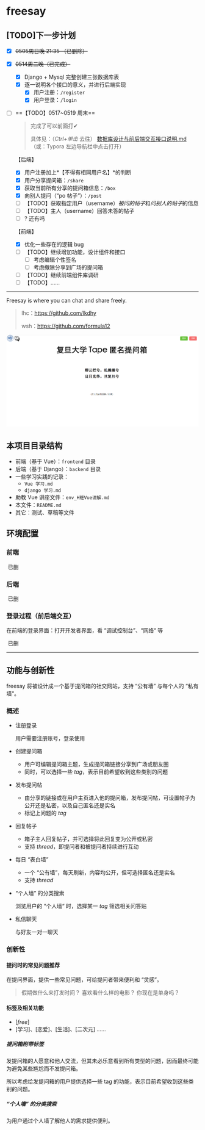 # freesay

## [TODO]下一步计划

- [x] ~~0505周日晚 21:35 （已删除）~~

- [x] ~~0514周二晚（已完成）~~

  - [x] Django + Mysql 完整创建三张数据库表
  - [x] 逐一说明各个接口的意义，并进行后端实现
    - [x] 用户注册：`/register`
    - [x] 用户登录：`/login`

- [ ] ==【TODO】0517~0519 周末==

  > 完成了可以前面打✔
  >
  > 具体见：（*Ctrl+单击* 去往） [数据库设计与前后端交互接口说明.md](./数据库设计与前后端交互接口说明.md)（或：Typora 左边导航栏中点击打开）

  【后端】

  - [x] 用户注册加上*【不得有相同用户名】*的判断
  - [x] 用户分享提问箱：`/share`
  - [x] 获取当前所有分享的提问箱信息：`/box`
  - [x] 向别人提问（“po 帖子”）：`/post`
  - [ ] 【TODO】获取指定用户（username）*被问的帖子*和*问别人的帖子*的信息
  - [ ] 【TODO】主人（username）回答未答的帖子
  - [ ] ? 还有吗

  【前端】

  - [x] 优化一些存在的逻辑 bug
  - [ ] 【TODO】继续增加功能，设计组件和接口
    - [ ] 考虑编辑个性签名
    - [ ] 考虑撤除分享到广场的提问箱 
  - [ ] 【TODO】继续前端组件库调研
  - [ ] 【TODO】……

---

Freesay is where you can chat and share freely. 

> lhc：https://github.com/lkdhy
>
> wsh：https://github.com/formula12

<img src="./assets/index_pic.PNG"  style="zoom: 50%;">

## 本项目目录结构

* 前端（基于 Vue）：`frontend` 目录
* 后端（基于 Django）：`backend` 目录
* 一些学习实践的记录：
  * `Vue 学习.md`
  * `django 学习.md`
* 助教 Vue 讲座文件：`env_H班Vue讲解.md`
* 本文件：`README.md`
* 其它：测试、草稿等文件

## 环境配置

### 前端

​	已删

### 后端

​	已删

### 登录过程（前后端交互）

在前端的登录界面：打开开发者界面，看 “调试控制台”、“网络“ 等

​	已删

---

## 功能与创新性

freesay 将被设计成一个基于提问箱的社交网站，支持 “公有墙” 与每个人的 “私有墙”。

### 概述

- 注册登录

  用户需要注册账号，登录使用

- 创建提问箱
  - 用户可编辑提问箱主题，生成提问箱链接分享到广场或朋友圈
  - 同时，可以选择一些 *tag*，表示目前希望收到这些类别的问题
  
- 发布提问帖
  - 由分享的链接或在用户主页进入他的提问箱，发布提问帖，可设置帖子为公开还是私密，以及自己匿名还是实名
  - 标记上问题的 *tag*
  
- 回复帖子
  - 箱子主人回复帖子，并可选择将此回复变为公开或私密
  - 支持 *thread*，即提问者和被提问者持续进行互动
  
- 每日 “表白墙”
  - 一个 “公有墙”，每天刷新，内容均公开，但可选择匿名还是实名
  - 支持 *thread*
  
- “个人墙” 的分类搜索

  浏览用户的 “个人墙“ 时，选择某一 *tag* 筛选相关问答贴

- 私信聊天
  
  与好友一对一聊天

### 创新性

#### 提问时的常见问题推荐

在提问界面，提供一些常见问题，可给提问者带来便利和 “灵感”。

> 假期做什么来打发时间？
> 喜欢看什么样的电影？
> 你现在是单身吗？

#### 标签及相关功能

* [*free*]
* [学习]、[恋爱]、[生活]、[二次元] ……

##### 提问箱附带标签

发提问箱的人愿意和他人交流，但其未必乐意看到所有类型的问题，因而最终可能为避免某些尴尬而不发提问箱。

所以考虑给发提问箱的用户提供选择一些 tag 的功能，表示目前希望收到这些类别的问题。

##### “个人墙” 的分类搜索

为用户通过个人墙了解他人的需求提供便利。
